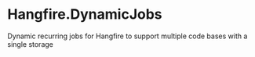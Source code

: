 # Hangfire.DynamicJobs
Dynamic recurring jobs for Hangfire to support multiple code bases with a single storage
